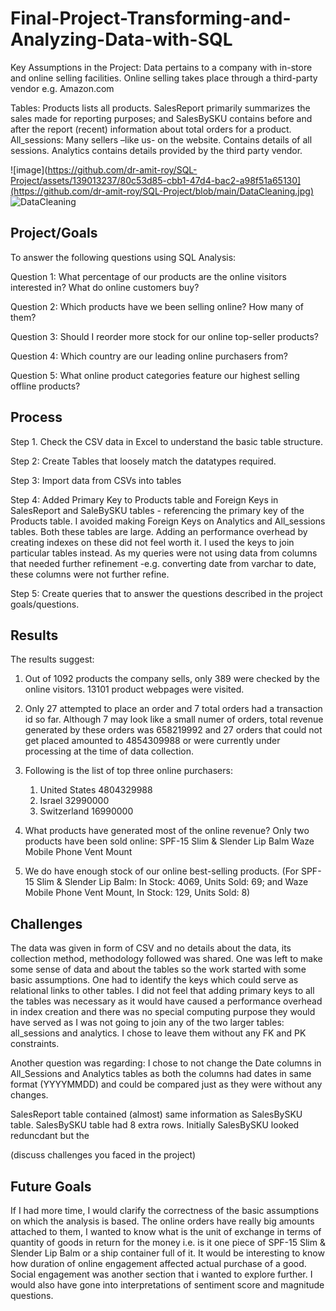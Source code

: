 # Final-Project-Transforming-and-Analyzing-Data-with-SQL

Key Assumptions in the Project: 
  Data pertains to a company with in-store and online selling facilities. 
  Online selling takes place through a third-party vendor e.g. Amazon.com 

Tables:
  Products lists all products. SalesReport primarily summarizes the sales made for reporting purposes;  and SalesBySKU contains before and after the report (recent)       information about total orders for a product.
  All_sessions: Many sellers –like us- on the website. Contains details of all sessions.
  Analytics contains details provided by the third party vendor.

![image](https://github.com/dr-amit-roy/SQL-Project/assets/139013237/80c53d85-cbb1-47d4-bac2-a98f51a65130](https://github.com/dr-amit-roy/SQL-Project/blob/main/DataCleaning.jpg)
![DataCleaning](https://github.com/dr-amit-roy/SQL-Project/assets/139013237/ff6b925c-6b9b-48a3-bb8c-196e858244cf)

## Project/Goals

To answer the following questions using SQL Analysis: 

Question 1: What percentage of our products are the online visitors interested in? What do online customers buy?

Question 2: Which products have we been selling online? How many of them?

Question 3: Should I reorder more stock for our online top-seller products?

Question 4: Which country are our leading online purchasers from?

Question 5: What online product categories feature our highest  selling offline products?

## Process

Step 1. Check the CSV data in Excel to understand the basic table structure.

Step 2: Create Tables that loosely match the datatypes required. 

Step 3: Import data from CSVs into tables 

Step 4: Added Primary Key to Products table and Foreign Keys in SalesReport and SaleBySKU tables - referencing the primary key of the Products table. I avoided making Foreign Keys on Analytics and All_sessions tables. Both these tables are large. Adding an performance overhead by creating indexes on these did not feel worth it. I used the keys to join particular tables instead. As my queries were not using data from columns that needed further refinement -e.g. converting date from varchar to date, these columns were not further refine.
 
Step 5: Create queries that to answer the questions described in the project goals/questions. 

## Results

The results suggest:

1. Out of 1092 products the company sells, only 389 were checked by the online visitors.
   13101 product webpages were visited.

2. Only 27 attempted to place an order and 7 total orders had a transaction id so far. Although 7 may look like a small numer of orders, total revenue generated by these orders was 658219992 and 27 orders that could not get placed amounted to 4854309988 or were currently under processing at the time of data collection. 

3. Following is the list of top three online purchasers:
    1. United States 4804329988
    2. Israel 32990000
    3. Switzerland 16990000

4. What products have generated most of the online revenue? 
  Only two products have been sold online: 
    SPF-15 Slim & Slender Lip Balm
    Waze Mobile Phone Vent Mount

5. We do have enough stock of our online best-selling products. (For SPF-15 Slim & Slender Lip Balm: In Stock: 4069, Units Sold: 69; and Waze Mobile Phone Vent Mount, In Stock: 129, Units Sold: 8)

## Challenges 

The data was given in form of CSV and no details about the data, its collection method, methodology followed was shared. One was left to make some sense of data and about the tables so the work started with some basic assumptions. One had to identify the keys which could serve as relational links to other tables. I did not feel that adding primary keys to all the tables was necessary as it would have caused a performance overhead in index creation and there was no special computing purpose they would have served as I was not going to join any of the two larger tables: all_sessions and analytics. I chose to leave them without any FK and PK constraints.

Another question was regarding: I chose to not change the Date columns in All_Sessions and Analytics tables as both the columns had dates in same format (YYYYMMDD) and could be compared just as they were without any changes. 

SalesReport table contained (almost) same information as SalesBySKU table. SalesBySKU table had 8 extra rows. Initially SalesBySKU looked reduncdant but the

(discuss challenges you faced in the project)

## Future Goals
If I had more time, I would clarify the correctness of the basic assumptions on which the analysis is based. The online orders have really big amounts attached to them, I wanted to know what is the unit of exchange in terms of quantity of goods in return for the money i.e. is it one piece of SPF-15 Slim & Slender Lip Balm or a ship container full of it.
It would be interesting to know how duration of online engagement affected actual purchase of a good. Social engagement was another section that i wanted to explore further.
I would also have gone into interpretations of sentiment score and magnitude questions.

